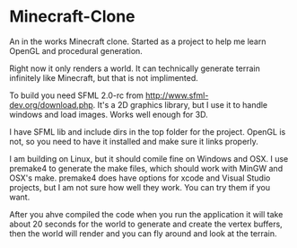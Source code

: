 Minecraft-Clone
===============

An in the works Minecraft clone. Started as a project to help me learn OpenGL and procedural generation.

Right now it only renders a world. It can technically generate terrain infinitely like Minecraft, but that is not implimented.

To build you need SFML 2.0-rc from http://www.sfml-dev.org/download.php. It's a 2D graphics library, but I use it to handle windows and load images. Works well enough for 3D.

I have SFML lib and include dirs in the top folder for the project. OpenGL is not, so you need to have it installed and make sure it links properly.

I am building on Linux, but it should comile fine on Windows and OSX. I use premake4 to generate the make files, which should work with MinGW and OSX's make. premake4 does have options for xcode and Visual Studio projects, but I am not sure how well they work. You can try them if you want.

After you ahve compiled the code when you run the application it will take about 20 seconds for the world to generate and create the vertex buffers, then the world will render and you can fly around and look at the terrain.